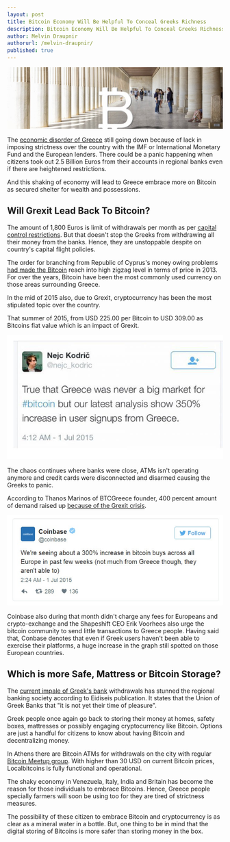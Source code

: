 ```yaml
---
layout: post
title: Bitcoin Economy Will Be Helpful To Conceal Greeks Richness 
description: Bitcoin Economy Will Be Helpful To Conceal Greeks Richness 
author: Melvin Draupnir
authorurl: /melvin-draupnir/
published: true
---
```


<p><center><img src="/images/greeks-hide.jpg" alt="Bitcoin Economy Will Be Helpful"/></center></p>

<p>The <a href="/best-bitcoin-faucet-2016/">economic disorder of Greece</a> still going down because of lack in imposing strictness over the country with the IMF or International Monetary Fund and the European lenders. There could be a panic happening when citizens took out 2.5 Billion Euros from their accounts in regional banks even if there are heightened restrictions.</p>

<p>And this shaking of economy will lead to Greece embrace more on Bitcoin as secured shelter for wealth and possessions. </p>

<h2>Will Grexit Lead  Back To Bitcoin?</h2>

<p>The amount of 1,800 Euros is limit of withdrawals per month as per <a href="/the-regain-of-bitcoin-will-it-be-strong-enough/">capital control restrictions</a>. But that doesn't stop the Greeks from withdrawing all their money from the banks. Hence, they are unstoppable despite on country's capital flight policies.</p>

<p>The order for branching from Republic of Cyprus's money owing problems <a href="/bitcoin-takes-a-dive-on-pboc-interference/">had made the Bitcoin</a> reach into high zigzag level in terms of price in 2013.  For over the years, Bitcoin have been the most commonly used currency on those areas surrounding Greece.</p>

<p>In the mid of 2015 also, due to Grexit, cryptocurrency has been the most stipulated topic over the country.</p>

<p>That summer of 2015, from USD 225.00 per Bitcoin to USD 309.00 as Bitcoins fiat value which is an impact of Grexit.</p>

<p><center><img src="/images/greeks-true.jpg" alt="Bitcoin Economy Will Be Helpful"/></center></p>

<p>The chaos continues where banks were close, ATMs isn't operating anymore and credit cards were disconnected and disarmed causing the Greeks to panic.</p>

<p>According to Thanos Marinos of BTCGreece founder, 400 percent amount of demand raised up <a href="/bitcoin-over-usd-1030-on-china-fx-reserve-drop/">because of the Grexit crisis</a>.</p>

<p><center><img src="/images/greeks-tweet.jpg" alt="Bitcoin Economy Will Be Helpful"/></center></p>

<p>Coinbase also during that month didn't charge any fees for Europeans and crypto-exchange  and the Shapeshift CEO Erik Voorhees also urge the bitcoin community to send little transactions to Greece people. Having said that, Conbase denotes that even if Greek users haven't been able to exercise their platforms, a huge increase in the graph still spotted on those European countries.</p>

<h2>Which is more Safe, Mattress or Bitcoin Storage?</h2>

<p>The <a href="/best-bitcoin-quotes/">current impale of Greek's bank</a> withdrawals has stunned the regional banking society according to Eidiseis publication. It states that the Union of Greek Banks that "it is not yet their time of pleasure".</p>

<p>Greek people once again go back to storing their money at homes, safety boxes, mattresses or possibly engaging  cryptocurrency like Bitcoin. Options are just a handful for citizens to know about having Bitcoin and decentralizing money.</p>

<p>In Athens there are Bitcoin ATMs for withdrawals on the city with regular <a href="/thirty-six-bitcoin-exchanges-stopped-their-operation/">Bitcoin Meetup group</a>. With higher than 30 USD on current Bitcoin prices, Localbitcoins is fully functional and operational.</p>
 
<p>The shaky economy in Venezuela, Italy,  India and Britain has become the reason for those individuals to embrace Bitcoins. Hence, Greece people specially farmers will soon be using too for they are tired of strictness measures.</p>

<p>The possibility of these citizen to embrace Bitcoin and cryptocurrency is as clear as a mineral water in a bottle. But, one thing to be in mind that the digital storing of Bitcoins is more safer than storing money in the box.</p>
